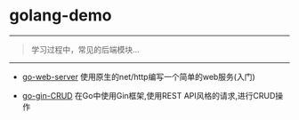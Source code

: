 # golang-demo

---
> 学习过程中，常见的后端模块...

---
- [go-web-server](https://github.com/WangJiu-czy/golang-demo/tree/main/go-web-server)
  使用原生的net/http编写一个简单的web服务(入门)

- [go-gin-CRUD](https://github.com/WangJiu-czy/golang-demo/tree/main/go-gin-CRUD) 
在Go中使用Gin框架,使用REST API风格的请求,进行CRUD操作


